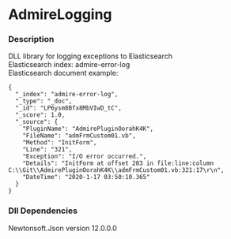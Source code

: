 # AdmireLogging

### Description
DLL library for logging exceptions to Elasticsearch <br/>
Elasticsearch index: admire-error-log <br/>
Elasticsearch document example:<br/>
```
{
  "_index": "admire-error-log",
  "_type": "_doc",
  "_id": "LP6ysm8Bfx8MbVIwD_tC",
  "_score": 1.0,
  "_source": {
    "PluginName": "AdmirePluginOorahK4K",
    "FileName": "admFrmCustom01.vb",
    "Method": "InitForm",
    "Line": "321",
    "Exception": "I/O error occurred.",
    "Details": "InitForm at offset 283 in file:line:column C:\\Git\\AdmirePluginOorahK4K\\admFrmCustom01.vb:321:17\r\n",
    "DateTime": "2020-1-17 03:50:10.365"
  }
}
```


### Dll Dependencies
Newtonsoft.Json version 12.0.0.0
